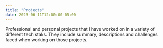 ```yaml
---
title: "Projects"
date: 2023-06-11T12:00:00-05:00
---
```


Professional and personal projects that I have worked on in a variety of different tech staks. They include summary, descriptions and challenges faced when working on those projects.
